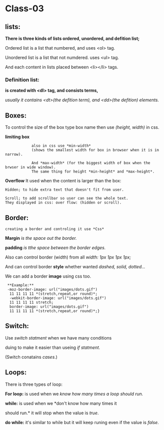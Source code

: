  # Class-03

 ## lists:

 **There is three kinds of lists ordered, unordered, and defition list;**

 Ordered list is a list that numbered, and uses \<ol> tag.

 Unordered list is a list that not numdered. uses \<ul> tag.

 And each content in  lists placed between \<li>\</li> tags.

 ### Definition list: 
  **is created with \<dl> tag, and consists terms,**

  *usually it contains \<dt>(the defition term),*
  *and \<dd>(the defition) elements.*
 
 ## Boxes:
 To control the size of the box type box name then use *(height, width)* in css.

 **limiting box** 
 
                also in css use *min-width*
                (shows the smallest width for box in browser when it is in narrow).

                And *max-width* (for the biggest width of box when the brwser in wide window).
                The same thing for height *min-height* and *max-height*.

   **Overflow** It used when the content is larger
   than the box:

    Hidden; to hide extra text that doesn't fit from user.

    Scroll; to add scrollbar so user can see the whole text.  
    They displayed in css: over flow: (hidden or scroll).  
## Border:
    creating a border and controling it use *Css*

   **Margin** *is the space out the border.*

   **padding** *is tthe space between the border edges.*

Also can control border (width) from all  *width: 1px 1px 1px 1px;*

And can control border **style** whether wanted *dashed, solid, dotted...*

We can add a border **image** using css too.

     **Example:**
     -moz-border-image: url("images/dots.gif")
      11 11 11 11 *(stretch,repeat,or round)*;
      -webkit-border-image: url("images/dots.gif")
      11 11 11 11 stretch;
      border-image: url("images/dots.gif")
      11 11 11 11 *(stretch,repeat,or round)*;}


 ## Switch: 
   Use *switch statment* when we have many conditions 

   duing to make it easier than useing *if statment*.

   (Switch conatains *cases*.)

## Loops: 
There is three types of loop:

   **For loop:** is used when we *know how many times a loop should run.*

   **while:**  is used when we *don't know how many times it

should run.* it will stop when the value is *true*.

   **do while:** it's similar to while but it will keep 
   runing even if the value is *false*.


